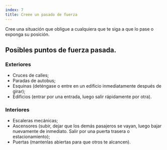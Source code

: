 ```yaml
---
index: 7
title: Creee un pasado de fuerza
---
```

Cree una situación que obligue a cualquiera que te siga a que lo pase o exponga su posición.

## Posibles puntos de fuerza pasada.

### Exteriores

*   Cruces de calles;
*   Paradas de autobus;
*   Esquinas (deténgase o entre en un edificio inmediatamente después de girar);
*   Edificios (entrar por una entrada, luego salir rápidamente por otra).

### Interiores

*   Escaleras mecánicas;
*   Ascensores (subir, dejar que los demás pasajeros se vayan, luego bajar nuevamente de inmediato. Salir por una puerta trasera o estacionamiento);
*   Puertas (mantenlas abiertas para que otros te alcancen).